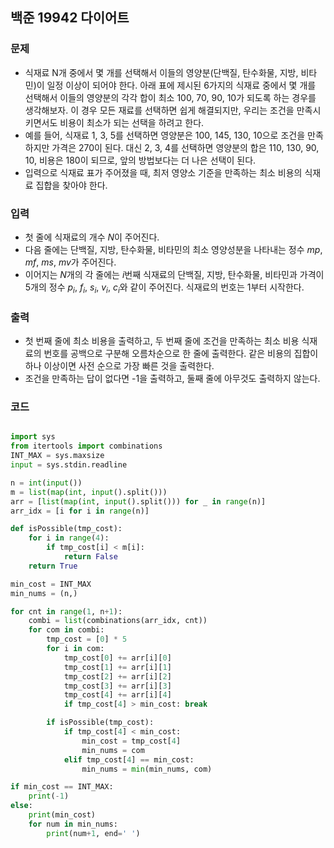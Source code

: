 ## 백준 19942 다이어트

### 문제
* 식재료 N개 중에서 몇 개를 선택해서 이들의 영양분(단백질, 탄수화물, 지방, 비타민)이 일정 이상이 되어야 한다. 아래 표에 제시된 6가지의 식재료 중에서 몇 개를 선택해서 이들의 영양분의 각각 합이 최소 100, 70, 90, 10가 되도록 하는 경우를 생각해보자. 이 경우 모든 재료를 선택하면 쉽게 해결되지만, 우리는 조건을 만족시키면서도 비용이 최소가 되는 선택을 하려고 한다.
* 예를 들어, 식재료 1, 3, 5를 선택하면 영양분은 100, 145, 130, 10으로 조건을 만족하지만 가격은 270이 된다. 대신 2, 3, 4를 선택하면 영양분의 합은 110, 130, 90, 10, 비용은 180이 되므로, 앞의 방법보다는 더 나은 선택이 된다.
* 입력으로 식재료 표가 주어졌을 때, 최저 영양소 기준을 만족하는 최소 비용의 식재료 집합을 찾아야 한다.

### 입력
* 첫 줄에 식재료의 개수 $N$이 주어진다.
* 다음 줄에는 단백질, 지방, 탄수화물, 비타민의 최소 영양성분을 나타내는 정수 $mp$, $mf$, $ms$, $mv$가 주어진다.
* 이어지는 $N$개의 각 줄에는 $i$번째 식재료의 단백질, 지방, 탄수화물, 비타민과 가격이 5개의 정수 $p_i$, $f_i$, $s_i$, $v_i$, $c_i$와 같이 주어진다. 식재료의 번호는 1부터 시작한다.

### 출력
* 첫 번째 줄에 최소 비용을 출력하고, 두 번째 줄에 조건을 만족하는 최소 비용 식재료의 번호를 공백으로 구분해 오름차순으로 한 줄에 출력한다. 같은 비용의 집합이 하나 이상이면 사전 순으로 가장 빠른 것을 출력한다.
* 조건을 만족하는 답이 없다면 -1을 출력하고, 둘째 줄에 아무것도 출력하지 않는다.

### 코드
```python

import sys
from itertools import combinations
INT_MAX = sys.maxsize
input = sys.stdin.readline

n = int(input())
m = list(map(int, input().split()))
arr = [list(map(int, input().split())) for _ in range(n)]
arr_idx = [i for i in range(n)]

def isPossible(tmp_cost):
    for i in range(4):
        if tmp_cost[i] < m[i]:
            return False
    return True

min_cost = INT_MAX
min_nums = (n,)

for cnt in range(1, n+1):
    combi = list(combinations(arr_idx, cnt))
    for com in combi:
        tmp_cost = [0] * 5
        for i in com:
            tmp_cost[0] += arr[i][0]
            tmp_cost[1] += arr[i][1]
            tmp_cost[2] += arr[i][2]
            tmp_cost[3] += arr[i][3]
            tmp_cost[4] += arr[i][4]
            if tmp_cost[4] > min_cost: break

        if isPossible(tmp_cost):
            if tmp_cost[4] < min_cost:
                min_cost = tmp_cost[4]
                min_nums = com
            elif tmp_cost[4] == min_cost:
                min_nums = min(min_nums, com)

if min_cost == INT_MAX:
    print(-1)
else:
    print(min_cost)
    for num in min_nums:
        print(num+1, end=' ')
```
